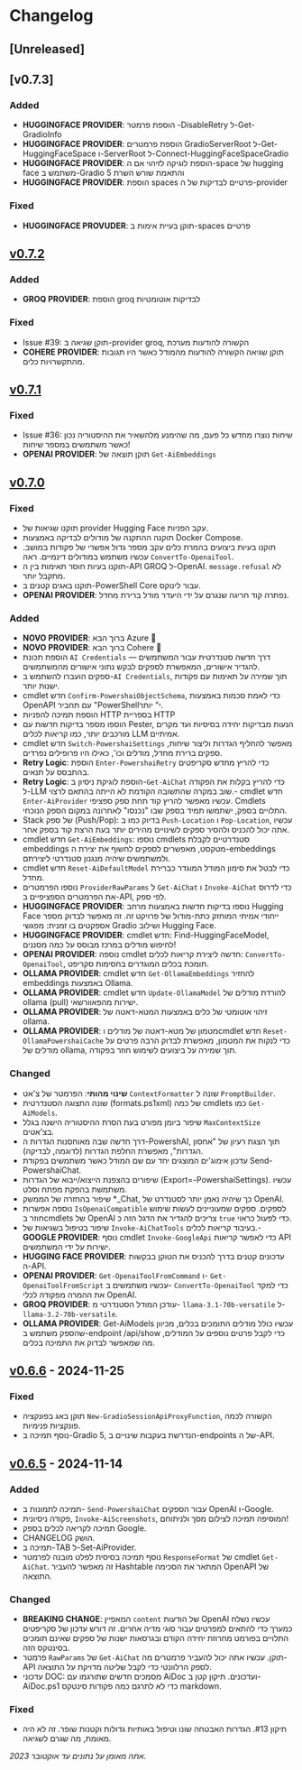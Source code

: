 ﻿# Changelog

## [Unreleased] <!--AiDoc:Translator:IgnoreLine-->

## [v0.7.3]

### Added <!--AiDoc:Translator:IgnoreLine-->
- **HUGGINGFACE PROVIDER**: הוספת פרמטר -DisableRetry ל-Get-GradioInfo
- **HUGGINGFACE PROVIDER**: הוספת פרמטרים GradioServerRoot ל-Get-HuggingFaceSpace ו-ServerRoot ל-Connect-HuggingFaceSpaceGradio
- **HUGGINGFACE PROVIDER**: הוספת לוגיקה לזיהוי אם ה-space של hugging face משתמש ב-Gradio 5 והתאמת שורש השרת
- **HUGGINGFACE PROVIDER**: הוספת spaces פרטיים לבדיקות של ה-provider

### Fixed <!--AiDoc:Translator:IgnoreLine-->
- **HUGGINGFACE PROVUDER**: תוקן בעיית אימות ב-spaces פרטיים


## [v0.7.2]

### Added <!--AiDoc:Translator:IgnoreLine-->
- **GROQ PROVIDER**: הוספת groq לבדיקות אוטומטיות

### Fixed <!--AiDoc:Translator:IgnoreLine-->
- Issue #39: תוקן שגיאה ב-provider groq, הקשורה להודעות מערכת 
- **COHERE PROVIDER**: תוקן שגיאה הקשורה להודעות מהמודל כאשר היו תגובות מהתקשרויות כלים.


## [v0.7.1]

### Fixed <!--AiDoc:Translator:IgnoreLine-->
- Issue #36: שיחות נוצרו מחדש כל פעם, מה שהימנע מלהשאיר את ההיסטוריה נכון כאשר משתמשים במספר שיחות! 
- **OPENAI PROVIDER**: תוקן תוצאה של `Get-AiEmbeddings`

## [v0.7.0]

### Fixed <!--AiDoc:Translator:IgnoreLine-->
- תוקנו שגיאות של provider Hugging Face עקב הפניות.
- תוקנה ההתקנה של מודולים לבדיקה באמצעות Docker Compose.
- תוקנו בעיות ביצועים בהמרת כלים עקב מספר גדול אפשרי של פקודות במושב. עכשיו משתמש במודולים דינמיים. ראה `ConvertTo-OpenaiTool`.
- תוקנו בעיות חוסר תאימות בין ה-API GROQ ל-OpenAI. `message.refusal` לא מתקבל יותר.
- תוקנו באגים קטנים ב-PowerShell Core עבור לינוקס.
- **OPENAI PROVIDER**: נפתרה קוד חריגה שנגרם על ידי היעדר מודל ברירת מחדל.

### Added <!--AiDoc:Translator:IgnoreLine-->
- **NOVO PROVIDER**: ברוך הבא Azure 🎉
- **NOVO PROVIDER**: ברוך הבא Cohere 🎉
- הוספת תכונת `AI Credentials` — דרך חדשה סטנדרטית עבור המשתמשים להגדיר אישורים, המאפשרת לספקים לבקש נתוני אישורים מהמשתמשים.
- ספקים הועברו להשתמש ב-`AI Credentials`, תוך שמירה על תאימות עם פקודות ישנות יותר.
- cmdlet חדש `Confirm-PowershaiObjectSchema`, כדי לאמת סכמות באמצעות OpenAPI עם תחביר "PowerShellי" יותר.
- הוספת תמיכה להפניות HTTP בספריית HTTP
- הוספו מספר בדיקות חדשות עם Pester, הנעות מבדיקות יחידה בסיסיות ועד מקרים מורכבים יותר, כמו קריאות לכלים LLM אמיתיים.
- cmdlet חדש `Switch-PowershaiSettings` מאפשר להחליף הגדרות וליצור שיחות, ספקים ברירת מחדל, מודלים וכו', כאילו היו פרופילים נפרדים.
- **Retry Logic**: הוספת `Enter-PowershaiRetry` כדי להריץ מחדש סקריפטים בהתבסס על תנאים.
- **Retry Logic**: הוספת לוגיקת ניסיון ב-`Get-AiChat` כדי להריץ בקלות את הפקודה ל-LLM שוב במקרה שהתשובה הקודמת לא הייתה בהתאם לרצוי.- cmdlet חדש `Enter-AiProvider` עכשיו מאפשר להריץ קוד תחת ספק ספציפי. Cmdlets התלויים בספק, ישתמשו תמיד בספק שבו "נכנסו" לאחרונה במקום הספק הנוכחי.
- Stack של ספק (Push/Pop): בדיוק כמו ב `Push-Location` ו `Pop-Location`, עכשיו אתה יכול להכניס ולהסיר ספקים לשינויים מהירים יותר בעת הרצת קוד בספק אחר.
- cmdlet חדש `Get-AiEmbeddings`: נוספו cmdlets סטנדרטיים לקבלת embeddings מטקסט, מאפשרים לספקים לחשוף את יצירת ה-embeddings ולמשתמשים שיהיה מנגנון סטנדרטי ליצירתם.
- cmdlet חדש `Reset-AiDefaultModel` כדי לבטל את סימון המודל המוגדר כברירת מחדל.
- נוספו הפרמטרים `ProviderRawParams` ל `Get-AiChat` ו `Invoke-AiChat` כדי לדרוס את הפרמטרים הספציפיים ב-API, לפי ספק.
- **HUGGINGFACE PROVIDER**: נוספו בדיקות חדשות באמצעות מרחב Hugging Face ייחודי אמיתי המוחזק כתת-מודול של פרויקט זה. זה מאפשר לבדוק מספר אספקטים בו זמנית: מפגשי Gradio ושילוב Hugging Face.
- **HUGGINGFACE PROVIDER**: cmdlet חדש: Find-HuggingFaceModel, לחיפוש מודלים במרכז מבוסס על כמה מסננים!
- **OPENAI PROVIDER**: נוספה cmdlet חדשה ליצירת קריאות לכלים: `ConvertTo-OpenaiTool`, תומכת בכלים המוגדרים בחסימות סקריפט.
- **OLLAMA PROVIDER**: cmdlet חדש `Get-OllamaEmbeddings` להחזיר embeddings באמצעות Ollama.
- **OLLAMA PROVIDER**: cmdlet חדש `Update-OllamaModel` להורדת מודלים של ollama (pull) ישירות מהפאוורשאי.
- **OLLAMA PROVIDER**: זיהוי אוטומטי של כלים באמצעות המטא-דאטה של ollama.
- **OLLAMA PROVIDER**: מטמון של מטא-דאטה של מודלים וcmdlet חדש `Reset-OllamaPowershaiCache` כדי לנקות את המטמון, מאפשרת לבדוק הרבה פרטים על מודלים של ollama, תוך שמירה על ביצועים לשימוש חוזר בפקודה.

### Changed <!--AiDoc:Translator:IgnoreLine-->
- **שינוי מהותי**: הפרמטר של צ'אט `ContextFormatter` שונה ל `PromptBuilder`.
- שונה התצוגה הסטנדרטית (formats.ps1xml) של כמה cmdlets כמו `Get-AiModels`.
- שיפור ביומן מפורט בעת הסרת ההיסטוריה הישנה בגלל `MaxContextSize` בצ'אטים.
- דרך חדשה שבה מאוחסנות הגדרות ה-PowershAI, תוך הצגת רעיון של "אחסון הגדרות", מאפשרת החלפת הגדרות (לדוגמה, לבדיקה).
- עדכון אימוג'ים המוצגים יחד עם שם המודל כאשר משתמשים בפקודת Send-PowershaiChat.
- שיפורים בהצפנת הייצוא/ייבוא של הגדרות (Export=-PowershaiSettings). עכשיו משתמשת בהפקת מפתח וסלט.
- שיפור בהחזרה של הממשק *_Chat, כך שיהיה נאמן יותר לסטנדרט של OpenAI.
- נוספה אפשרות `IsOpenaiCompatible` לספקים. ספקים שמעוניינים לעשות שימוש חוזר בcmdlets של OpenAI צריכים להגדיר את הדגל הזה כ `true` כדי לפעול כראוי.
- שיפור בטיפול בשגיאות של `Invoke-AiChatTools` בעיבוד קריאות לכלים.- **GOOGLE PROVIDER**: נוסף cmdlet `Invoke-GoogleApi` כדי לאפשר קריאות API ישירות על ידי המשתמשים.
- **HUGGING FACE PROVIDER**: עדכונים קטנים בדרך להכניס את הטוקן בבקשות ה-API.
- **OPENAI PROVIDER**: `Get-OpenaiToolFromCommand` ו- `Get-OpenaiToolFromScript` עכשיו משתמשים ב- `ConvertTo-OpenaiTool` כדי למקד את ההמרה מפקודה לכלי OpenAI.
- **GROQ PROVIDER**: עודכן המודל הסטנדרטי מ- `llama-3.1-70b-versatile` ל- `llama-3.2-70b-versatile`.
- **OLLAMA PROVIDER**: Get-AiModels עכשיו כולל מודלים התומכים בכלים, מכיוון שהספק משתמש ב-endpoint /api/show כדי לקבל פרטים נוספים על המודלים, מה שמאפשר לבדוק את התמיכה בכלים.

## [v0.6.6] - 2024-11-25

### Fixed <!--AiDoc:Translator:IgnoreLine-->
- תוקן באג בפונקציה `New-GradioSessionApiProxyFunction`, הקשורה לכמה פונקציות פנימיות.
- נוסף תמיכה ב-Gradio 5, הנדרשת בעקבות שינויים ב-endpoints של ה-API.

## [v0.6.5] - 2024-11-14

### Added <!--AiDoc:Translator:IgnoreLine-->
- תמיכה לתמונות ב- `Send-PowershaiChat` עבור הספקים OpenAI ו-Google.
- פקודה ניסיונית, `Invoke-AiScreenshots`, המוסיפה תמיכה לצילום מסך ולניתוחם!
- תמיכה לקריאה לכלים בספק Google.
- CHANGELOG הושק.
- תמיכה ב-TAB ל-Set-AiProvider.
- נוסף תמיכה בסיסית לפלט מובנה לפרמטר `ResponseFormat` של cmdlet `Get-AiChat`. זה מאפשר להעביר Hashtable המתאר את הסכימה OpenAPI של התוצאה.

### Changed <!--AiDoc:Translator:IgnoreLine-->
- **BREAKING CHANGE**: המאפיין `content` של הודעות OpenAI עכשיו נשלח כמערך כדי להתאים למפרטים עבור סוגי מדיה אחרים. זה דורש עדכון של סקריפטים התלויים בפורמט מחרוזת יחידה הקודם ובגרסאות ישנות של ספקים שאינם תומכים בסינטקס הזה.
- פרמטר `RawParams` של `Get-AiChat` תוקן. עכשיו אתה יכול להעביר פרמטרים מה-API לספק הרלוונטי כדי לקבל שליטה מדויקת על התוצאה.
- עדכוני DOC: מסמכים חדשים שתורגמו עם AiDoc ועדכונים. תיקון קטן ב-AiDoc.ps1 כדי לא לתרגם כמה פקודות סינטקס markdown.

### Fixed <!--AiDoc:Translator:IgnoreLine-->
- תיקון #13. הגדרות האבטחה שונו וטיפול באותיות גדולות וקטנות שופר. זה לא היה מאומת, מה שגרם לשגיאה.

[v0.6.6]: https://github.com/rrg92/powershai/releases/tag/v0.6.6  
[v0.6.5]: https://github.com/rrg92/powershai/releases/tag/v0.6.5  
[v0.7.0]: https://github.com/rrg92/powershai/releases/tag/v0.7.0  
[v0.7.1]: https://github.com/rrg92/powershai/releases/tag/v0.7.1  
[v0.7.2]: https://github.com/rrg92/powershai/releases/tag/v0.7.2  


<!--PowershaiAiDocBlockStart-->
_אתה מאומן על נתונים עד אוקטובר 2023._
<!--PowershaiAiDocBlockEnd-->
